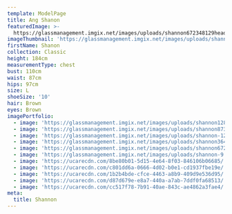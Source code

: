 ```yaml
---
template: ModelPage
title: Ang Shanon
featuredImage: >-
  https://glassmanagement.imgix.net/images/uploads/shannon672348129header_32473.jpg
imageThumbnail: 'https://glassmanagement.imgix.net/images/uploads/shannon36472839.jpg'
firstName: Shanon
collection: Classic
height: 184cm
measurementType: chest
bust: 110cm
waist: 87cm
hips: 97cm
size: L
shoeSize: '10'
hair: Brown
eyes: Brown
imagePortfolio:
  - image: 'https://glassmanagement.imgix.net/images/uploads/shannon128397.jpg'
  - image: 'https://glassmanagement.imgix.net/images/uploads/shannon8739120.jpg'
  - image: 'https://glassmanagement.imgix.net/images/uploads/shannon-12.jpg'
  - image: 'https://glassmanagement.imgix.net/images/uploads/shannon36472839.jpg'
  - image: 'https://glassmanagement.imgix.net/images/uploads/shannon6723481293.jpg'
  - image: 'https://glassmanagement.imgix.net/images/uploads/shannon-9.jpg'
  - image: 'https://ucarecdn.com/8be80b01-5d15-4e64-8f03-846106b06685/'
  - image: 'https://ucarecdn.com/c801dd6a-0666-4d02-b0e1-cd1937fbe19e/'
  - image: 'https://ucarecdn.com/1b2b4bde-cfce-4463-a8b9-409d9e536d95/'
  - image: 'https://ucarecdn.com/d87d679e-e8a7-440a-a7ab-7ddf0fa68513/'
  - image: 'https://ucarecdn.com/cc517f78-7b91-40ae-843c-ae4862a3fae4/'
meta:
  title: Shannon
---
```


